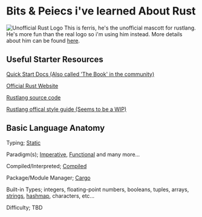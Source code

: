 # Bits & Peiecs i've learned About Rust
![Unofficial Rust Logo](https://rustacean.net/assets/rustacean-flat-noshadow.svg) This is ferris, he's the unofficial mascott for rustlang. He's more fun than the real logo so i'm using him instead. More details about him can be found [here](https://rustacean.net/).

## Useful Starter Resources
[Quick Start Docs (Also called 'The Book' in the community)](https://doc.rust-lang.org/book/ch01-00-getting-started.html)

[Official Rust Website](https://www.rust-lang.org/)

[Rustlang source code](https://github.com/rust-lang)

[Rustlang offical style guide (Seems to be a WIP)](https://doc.rust-lang.org/1.0.0/style/style/README.html)

## Basic Language Anatomy

Typing; [Static](https://en.wikipedia.org/wiki/Type_system#STATIC)

Paradigm(s); [Imperative](https://en.wikipedia.org/wiki/Imperative_programming), [Functional](https://en.wikipedia.org/wiki/Functional_programming) and many more...

Compiled/Interpreted; [Compiled](https://doc.rust-lang.org/book/ch01-02-hello-world.html#compiling-and-running-are-separate-steps)

Package/Module Manager; [Cargo](https://doc.rust-lang.org/book/ch01-03-hello-cargo.html)

Built-in Types; integers, floating-point numbers, booleans, tuples, arrays, [strings](https://doc.rust-lang.org/rust-by-example/std/str.html), [hashmap](https://doc.rust-lang.org/rust-by-example/std/hash.html), characters, etc...

Difficulty; TBD

